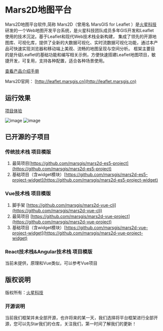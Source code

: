 # Mars2D地图平台
  Mars2D地图平台软件,简称 Mars2D（曾用名 MarsGIS for Leaflet ）是[火星科技](http://www.marsgis.cn/)研发的一个Web地图开发平台系统，是火星科技团队成员多年GIS开发和Leaflet使用的技术沉淀。基于Leaflet和现代Web技术栈全新构建， 集成了领先的开源地图库、可视化库，提供了全新的大数据可视化、实时流数据可视化功能，通过本产品可快速实现浏览器和移动端上美观、流畅的地图呈现与空间分析。 框架主要目的是升级Leaflet的基础功能和编写相关示例，方便快速搭建Leaflet地图项目，敏捷开发，可复用，支持各种配置，适合各种场景使用。

  [查看产品介绍手册](http://leaflet.marsgis.cn/docs/file/cpjs.pdf)

Mars2D官网： [http://leaflet.marsgis.cn](http://leaflet.marsgis.cn)


## 运行效果 
 [项目体验](http://leaflet.marsgis.cn/project.html)

 ![image](http://leaflet.marsgis.cn/docs/img/project/1.jpg)
 ![image](http://leaflet.marsgis.cn/docs/img/project/2.jpg)

 
## 已开源的子项目 

### 传统技术栈 项目模版
1. 最简项目[https://github.com/marsgis/mars2d-es5-project](https://github.com/marsgis/mars2d-es5-project)
2. 基础项目（含widget模块）[https://github.com/marsgis/mars2d-es5-project-widget](https://github.com/marsgis/mars2d-es5-project-widget)
 
### Vue技术栈 项目模版
1. 脚手架 [https://github.com/marsgis/mars2d-vue-cli](https://github.com/marsgis/mars2d-vue-cli)
1. 最简项目 [https://github.com/marsgis/mars2d-vue-project](https://github.com/marsgis/mars2d-vue-project)
2. 基础项目（含widget模块）[https://github.com/marsgis/mars2d-vue-project-widget](https://github.com/marsgis/mars2d-vue-project-widget)
 

### React技术栈&Angular技术栈 项目模版
 当前未提供，原理和Vue类似，可以参考Vue项目
  


## 版权说明
版权所有：[火星科技](http://www.marsgis.cn/)

### 开源说明
当前我们框架并未全部开源，也许将来的某一天，我们选择将平台框架进行全部开源，您可以先Star我们的仓库，关注我们，第一时间了解我们的更新！
